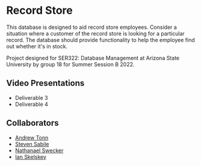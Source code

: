 # Record Store

This database is designed to aid record store employees. Consider a situation where a
customer of the record store is looking for a particular record. The database should provide
functionality to help the employee find out whether it's in stock.

Project designed for SER322: Database Management at Arizona State University by group 18 for Summer Session B 2022.

## Video Presentations

- Deliverable 3
- Deliverable 4

## Collaborators

- [Andrew Tonn](https://github.com/attonn7)
- [Steven Sabile](https://github.com/sstabile)
- [Nathanael Swecker](https://github.com/ndswecker)
- [Ian Skelskey](https://github.com/IanSkelskey)